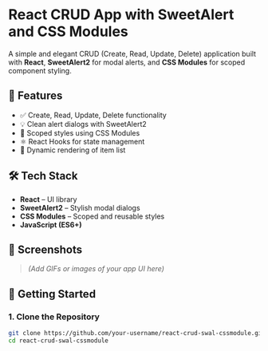 # React CRUD App with SweetAlert and CSS Modules

A simple and elegant CRUD (Create, Read, Update, Delete) application built with **React**, **SweetAlert2** for modal alerts, and **CSS Modules** for scoped component styling.

## 🚀 Features

- ✅ Create, Read, Update, Delete functionality
- 💡 Clean alert dialogs with SweetAlert2
- 🧼 Scoped styles using CSS Modules
- ⚛️ React Hooks for state management
- 🔁 Dynamic rendering of item list

## 🛠 Tech Stack

- **React** – UI library
- **SweetAlert2** – Stylish modal dialogs
- **CSS Modules** – Scoped and reusable styles
- **JavaScript (ES6+)**

## 📸 Screenshots

> *(Add GIFs or images of your app UI here)*

## 🔧 Getting Started

### 1. Clone the Repository

```bash
git clone https://github.com/your-username/react-crud-swal-cssmodule.git
cd react-crud-swal-cssmodule
